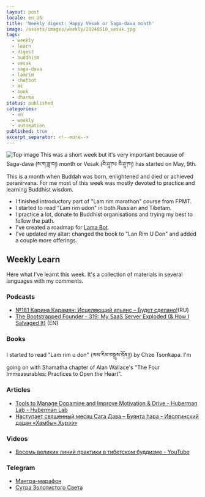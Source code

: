 ```yaml
---
layout: post
locale: en_US
title: 'Weekly digest: Happy Vesak or Saga-dava month'
image: /assets/images/weekly/20240510_vesak.jpg
tags:
  - weekly
  - learn
  - digest
  - buddhism
  - vesak
  - saga-dava
  - lamrim
  - chatbot
  - ai
  - book
  - dharma
status: published
categories:
  - en
  - weekly
  - automation
published: true
excerpt_separator: <!--more-->
---
```

![Top image]({{page.image}})
This was a short week but it's very important because of Saga-dava (ས་ག་ཟླ་བ།) month or Vesak (བི་ཤཱ་ཁཿ བཻ་ཤཱ་ཁ།) has started on  May, 9th. This is a month when Buddah was born, enlightened and died or achieved paranirvana. 
For me most of this week was mostly devoted to practice and learning Buddhist wisdom. 
<!--more--> 

- I finished introductory part of "Lam rim marathon" course from FPMT.
- I started to read "Lam rim udon" in both Russian and Tibetam.
- I practice a lot, donate to Buddhist organisations and trying my best to follow the path.
- I've created a roadmap for  [Lama Bot](t.me/compassion_lama_bot).
- I've updated my altar: changed the book to "Lan Rim U Don" and added a couple more offerings.

## Weekly Learn
Here what I've learnt this week. It's a collection of materials  in several languages with my comments.

### Podcasts
- [№181 Карина Карамян: Исцеляющий альянс – Будет сделано!](https://willbedone.ru/karina-karamyan-181//)(RU)
- [The Bootstrapped Founder - 319: My SaaS Server Exploded (& How I Salvaged It)](https://tbf.fm/episodes/319-my-saas-server-exploded-how-i-salvaged-it) (EN)

### Books
I started to read "Lam rim u don" (ལམ་རིམ་བསྡུས་དོན།།) by Chze Tsonkapa.
I'm going on with Shamatha chapter of Alan Wallace's "The Four Immeasurables: Practices to Open the Heart".

### Articles
- [Tools to Manage Dopamine and Improve Motivation & Drive - Huberman Lab - Huberman Lab](https://www.hubermanlab.com/newsletter/tools-to-manage-dopamine-and-improve-motivation-and-drive?utm_source=trendsvc&utm_medium=email)
- [Наступает священный месяц Сага Дава – Буянта hара - Иволгинский дацан «Хамбын Хурээ»](https://ivolgdatsan.ru/news/313/)


### Videos
- [Восемь великих линий практики в тибетском буддизме - YouTube](https://youtu.be/ojZndrhEToo?si=ETyIMzDoOXeKbITR)


### Telegram
- [Мантра-марафон](https://t.me/dharmadrum)
- [Сутра Золотистого Света](https://t.me/+Y8GXugKLgco4NWM6)

